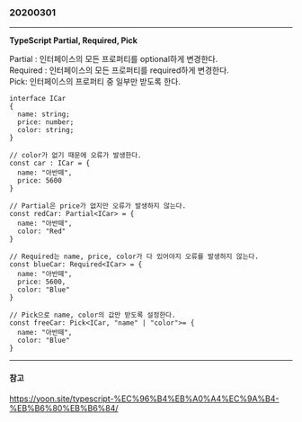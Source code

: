 ### 20200301
---

**TypeScript Partial, Required, Pick**

Partial : 인터페이스의 모든 프로퍼티를 optional하게 변경한다.\
Required : 인터페이스의 모든 프로퍼티를 required하게 변경한다.\
Pick: 인터페이스의 프로퍼티 중 일부만 받도록 한다.

```
interface ICar
{
  name: string;
  price: number;
  color: string;
}

// color가 없기 때문에 오류가 발생한다.
const car : ICar = {
  name: "아반떼",
  price: 5600
}

// Partial은 price가 없지만 오류가 발생하지 않는다.
const redCar: Partial<ICar> = {
  name: "아반떼",
  color: "Red"
}

// Required는 name, price, color가 다 있어야지 오류를 발생하지 않는다.
const blueCar: Required<ICar> = {
  name: "아반떼",
  price: 5600,
  color: "Blue"
}

// Pick으로 name, color의 값만 받도록 설정한다.
const freeCar: Pick<ICar, "name" | "color">= {
  name: "아반떼",
  color: "Blue"
}
```

---
#### 참고

https://yoon.site/typescript-%EC%96%B4%EB%A0%A4%EC%9A%B4-%EB%B6%80%EB%B6%84/